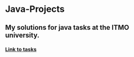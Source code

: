 # Java-Projects

## My solutions for java tasks at the ITMO university.

### [Link to tasks](https://www.kgeorgiy.info/courses/paradigms/homeworks.html)
